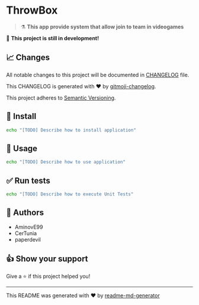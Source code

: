 # ****ThrowBox****

> :alembic: **This app provide system that allow join to team in videogames**

:construction: **This project is still in development!**

## :chart_with_upwards_trend: Changes

All notable changes to this project will be documented in [CHANGELOG](./CHANGELOG.md) file.

This CHANGELOG is generated with :heart: by [gitmoji-changelog](https://github.com/frinyvonnick/gitmoji-changelog).
<!--
To generate new changelog:
* update `.gitmoji-changelogrc`
* execute `gitmoji-changelog --preset generic`

-->

This project adheres to [Semantic Versioning](https://semver.org/spec/v2.0.0.html).

## :construction: Install

```sh
echo "[TODO] Describe how to install application"
```

## :rocket: Usage

```sh
echo "[TODO] Describe how to use application"
```

## :white_check_mark: Run tests

```sh
echo "[TODO] Describe how to execute Unit Tests"
```

<!--
[TODO] If project is deployed to DockerHub:

## :whale: Supported Docker tags


* `latest`

-->

## :bust_in_silhouette: Authors

* AminovE99
* CerTunia
* paperdevil

## :thumbsup: Show your support

Give a :star: if this project helped you!

* * *

This README was generated with :heart: by [readme-md-generator](https://github.com/kefranabg/readme-md-generator)

